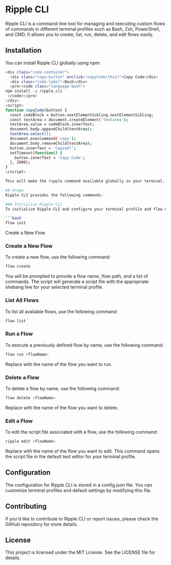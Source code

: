 # Ripple CLI
Ripple CLI is a command-line tool for managing and executing custom flows of commands in different terminal profiles such as Bash, Zsh, PowerShell, and CMD. It allows you to create, list, run, delete, and edit flows easily.

## Installation
You can install Ripple CLI globally using npm:

```bash
<div class="code-container">
  <div class="copy-button" onclick="copyCode(this)">Copy Code</div>
  <div class="code-label">Bash</div>
  <pre><code class="language-bash">
npm install -g ripple_cli
 </code></pre>
</div>
<script>
function copyCode(button) {
  const codeBlock = button.nextElementSibling.nextElementSibling;
  const textArea = document.createElement('textarea');
  textArea.value = codeBlock.innerText;
  document.body.appendChild(textArea);
  textArea.select();
  document.execCommand('copy');
  document.body.removeChild(textArea);
  button.innerText = 'Copied!';
  setTimeout(function() {
    button.innerText = 'Copy Code';
  }, 2000);
}
</script>

This will make the ripple command available globally in your terminal.

## Usage
Ripple CLI provides the following commands:

### Initialize Ripple CLI
To initialize Ripple CLI and configure your terminal profile and flow directory, run:

```bash
flow init
```
Create a New Flow

###  Create a New Flow
To create a new flow, use the following command:

```bash
flow create
```
You will be prompted to provide a flow name, flow path, and a list of commands. The script will generate a script file with the appropriate shebang line for your selected terminal profile.

### List All Flows
To list all available flows, use the following command:

```bash
flow list
```

### Run a Flow
To execute a previously defined flow by name, use the following command:

```bash
flow run <flowName>
```

Replace <flowName> with the name of the flow you want to run.

### Delete a Flow
To delete a flow by name, use the following command:

```bash
flow delete <flowName>
```

Replace <flowName> with the name of the flow you want to delete.

### Edit a Flow
To edit the script file associated with a flow, use the following command:

```bash
ripple edit <flowName>
```

Replace <flowName> with the name of the flow you want to edit. This command opens the script file in the default text editor for your terminal profile.

## Configuration
The configuration for Ripple CLI is stored in a config.json file. You can customize terminal profiles and default settings by modifying this file.

## Contributing
If you'd like to contribute to Ripple CLI or report issues, please check the GitHub repository for more details.

## License
This project is licensed under the MIT License. See the LICENSE file for details.

